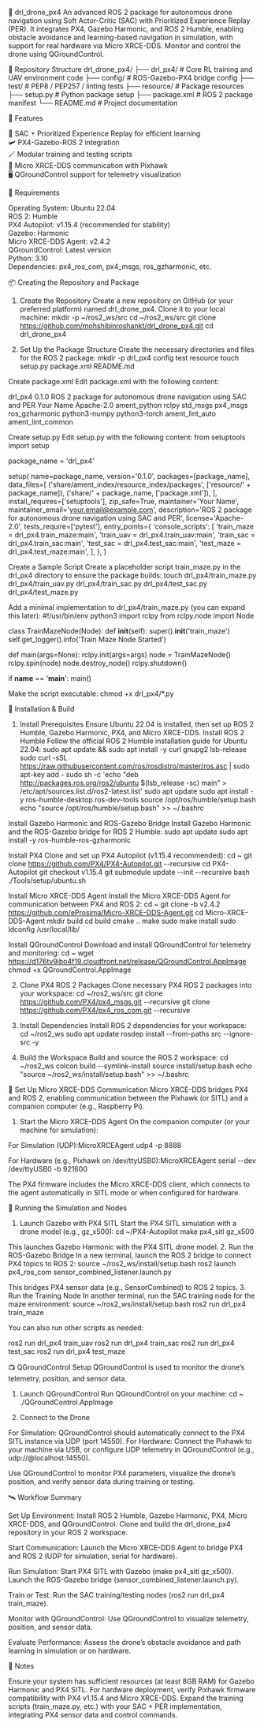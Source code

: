 🧠 drl_drone_px4
An advanced ROS 2 package for autonomous drone navigation using Soft Actor-Critic (SAC) with Prioritized Experience Replay (PER). It integrates PX4, Gazebo Harmonic, and ROS 2 Humble, enabling obstacle avoidance and learning-based navigation in simulation, with support for real hardware via Micro XRCE-DDS. Monitor and control the drone using QGroundControl.

📁 Repository Structure
drl_drone_px4/
├── drl_px4/            # Core RL training and UAV environment code
├── config/             # ROS-Gazebo-PX4 bridge config
├── test/               # PEP8 / PEP257 / linting tests
├── resource/           # Package resources
├── setup.py            # Python package setup
├── package.xml         # ROS 2 package manifest
└── README.md           # Project documentation


🚀 Features

🧠 SAC + Prioritized Experience Replay for efficient learning  
🛩️ PX4-Gazebo-ROS 2 integration  
🪄 Modular training and testing scripts  
🔄 Micro XRCE-DDS communication with Pixhawk  
🖥️ QGroundControl support for telemetry visualization


🧰 Requirements

Operating System: Ubuntu 22.04  
ROS 2: Humble  
PX4 Autopilot: v1.15.4 (recommended for stability)  
Gazebo: Harmonic  
Micro XRCE-DDS Agent: v2.4.2  
QGroundControl: Latest version  
Python: 3.10  
Dependencies: px4_ros_com, px4_msgs, ros_gzharmonic, etc.


📦 Creating the Repository and Package
1. Create the Repository
Create a new repository on GitHub (or your preferred platform) named drl_drone_px4. Clone it to your local machine:
mkdir -p ~/ros2_ws/src
cd ~/ros2_ws/src
git clone https://github.com/mohshibinroshankt/drl_drone_px4.git
cd drl_drone_px4

2. Set Up the Package Structure
Create the necessary directories and files for the ROS 2 package:
mkdir -p drl_px4 config test resource
touch setup.py package.xml README.md

Create package.xml
Edit package.xml with the following content:
<?xml version="1.0"?>
<package format="3">
  <name>drl_px4</name>
  <version>0.1.0</version>
  <description>ROS 2 package for autonomous drone navigation using SAC and PER</description>
  <maintainer email="your.email@example.com">Your Name</maintainer>
  <license>Apache-2.0</license>
  <buildtool_depend>ament_python</buildtool_depend>
  <depend>rclpy</depend>
  <depend>std_msgs</depend>
  <depend>px4_msgs</depend>
  <depend>ros_gzharmonic</depend>
  <exec_depend>python3-numpy</exec_depend>
  <exec_depend>python3-torch</exec_depend>
  <test_depend>ament_lint_auto</test_depend>
  <test_depend>ament_lint_common</test_depend>
</package>

Create setup.py
Edit setup.py with the following content:
from setuptools import setup

package_name = 'drl_px4'

setup(
    name=package_name,
    version='0.1.0',
    packages=[package_name],
    data_files=[
        ('share/ament_index/resource_index/packages', ['resource/' + package_name]),
        ('share/' + package_name, ['package.xml']),
    ],
    install_requires=['setuptools'],
    zip_safe=True,
    maintainer='Your Name',
    maintainer_email='your.email@example.com',
    description='ROS 2 package for autonomous drone navigation using SAC and PER',
    license='Apache-2.0',
    tests_require=['pytest'],
    entry_points={
        'console_scripts': [
            'train_maze = drl_px4.train_maze:main',
            'train_uav = drl_px4.train_uav:main',
            'train_sac = drl_px4.train_sac:main',
            'test_sac = drl_px4.test_sac:main',
            'test_maze = drl_px4.test_maze:main',
        ],
    },
)

Create a Sample Script
Create a placeholder script train_maze.py in the drl_px4 directory to ensure the package builds:
touch drl_px4/train_maze.py drl_px4/train_uav.py drl_px4/train_sac.py drl_px4/test_sac.py drl_px4/test_maze.py

Add a minimal implementation to drl_px4/train_maze.py (you can expand this later):
#!/usr/bin/env python3
import rclpy
from rclpy.node import Node

class TrainMazeNode(Node):
    def __init__(self):
        super().__init__('train_maze')
        self.get_logger().info('Train Maze Node Started')

def main(args=None):
    rclpy.init(args=args)
    node = TrainMazeNode()
    rclpy.spin(node)
    node.destroy_node()
    rclpy.shutdown()

if __name__ == '__main__':
    main()

Make the script executable:
chmod +x drl_px4/*.py


🔧 Installation & Build
1. Install Prerequisites
Ensure Ubuntu 22.04 is installed, then set up ROS 2 Humble, Gazebo Harmonic, PX4, and Micro XRCE-DDS.
Install ROS 2 Humble
Follow the official ROS 2 Humble installation guide for Ubuntu 22.04:
sudo apt update && sudo apt install -y curl gnupg2 lsb-release
sudo curl -sSL https://raw.githubusercontent.com/ros/rosdistro/master/ros.asc | sudo apt-key add -
sudo sh -c 'echo "deb http://packages.ros.org/ros2/ubuntu $(lsb_release -sc) main" > /etc/apt/sources.list.d/ros2-latest.list'
sudo apt update
sudo apt install -y ros-humble-desktop ros-dev-tools
source /opt/ros/humble/setup.bash
echo "source /opt/ros/humble/setup.bash" >> ~/.bashrc

Install Gazebo Harmonic and ROS-Gazebo Bridge
Install Gazebo Harmonic and the ROS-Gazebo bridge for ROS 2 Humble:
sudo apt update
sudo apt install -y ros-humble-ros-gzharmonic

Install PX4
Clone and set up PX4 Autopilot (v1.15.4 recommended):
cd ~
git clone https://github.com/PX4/PX4-Autopilot.git --recursive
cd PX4-Autopilot
git checkout v1.15.4
git submodule update --init --recursive
bash ./Tools/setup/ubuntu.sh

Install Micro XRCE-DDS Agent
Install the Micro XRCE-DDS Agent for communication between PX4 and ROS 2:
cd ~
git clone -b v2.4.2 https://github.com/eProsima/Micro-XRCE-DDS-Agent.git
cd Micro-XRCE-DDS-Agent
mkdir build
cd build
cmake ..
make
sudo make install
sudo ldconfig /usr/local/lib/

Install QGroundControl
Download and install QGroundControl for telemetry and monitoring:
cd ~
wget https://d176tv9ibo4f19.cloudfront.net/release/QGroundControl.AppImage
chmod +x QGroundControl.AppImage

2. Clone PX4 ROS 2 Packages
Clone necessary PX4 ROS 2 packages into your workspace:
cd ~/ros2_ws/src
git clone https://github.com/PX4/px4_msgs.git --recursive
git clone https://github.com/PX4/px4_ros_com.git --recursive

3. Install Dependencies
Install ROS 2 dependencies for your workspace:
cd ~/ros2_ws
sudo apt update
rosdep install --from-paths src --ignore-src -y

4. Build the Workspace
Build and source the ROS 2 workspace:
cd ~/ros2_ws
colcon build --symlink-install
source install/setup.bash
echo "source ~/ros2_ws/install/setup.bash" >> ~/.bashrc


📡 Set Up Micro XRCE-DDS Communication
Micro XRCE-DDS bridges PX4 and ROS 2, enabling communication between the Pixhawk (or SITL) and a companion computer (e.g., Raspberry Pi).
1. Start the Micro XRCE-DDS Agent
On the companion computer (or your machine for simulation):

For Simulation (UDP):MicroXRCEAgent udp4 -p 8888


For Hardware (e.g., Pixhawk on /dev/ttyUSB0):MicroXRCEAgent serial --dev /dev/ttyUSB0 -b 921600



The PX4 firmware includes the Micro XRCE-DDS client, which connects to the agent automatically in SITL mode or when configured for hardware.

🧪 Running the Simulation and Nodes
1. Launch Gazebo with PX4 SITL
Start the PX4 SITL simulation with a drone model (e.g., gz_x500):
cd ~/PX4-Autopilot
make px4_sitl gz_x500

This launches Gazebo Harmonic with the PX4 SITL drone model.
2. Run the ROS-Gazebo Bridge
In a new terminal, launch the ROS 2 bridge to connect PX4 topics to ROS 2:
source ~/ros2_ws/install/setup.bash
ros2 launch px4_ros_com sensor_combined_listener.launch.py

This bridges PX4 sensor data (e.g., SensorCombined) to ROS 2 topics.
3. Run the Training Node
In another terminal, run the SAC training node for the maze environment:
source ~/ros2_ws/install/setup.bash
ros2 run drl_px4 train_maze

You can also run other scripts as needed:

ros2 run drl_px4 train_uav
ros2 run drl_px4 train_sac
ros2 run drl_px4 test_sac
ros2 run drl_px4 test_maze


📺 QGroundControl Setup
QGroundControl is used to monitor the drone’s telemetry, position, and sensor data.
1. Launch QGroundControl
Run QGroundControl on your machine:
cd ~
./QGroundControl.AppImage

2. Connect to the Drone

For Simulation: QGroundControl should automatically connect to the PX4 SITL instance via UDP (port 14550).
For Hardware: Connect the Pixhawk to your machine via USB, or configure UDP telemetry in QGroundControl (e.g., udp://@localhost:14550).

Use QGroundControl to monitor PX4 parameters, visualize the drone’s position, and verify sensor data during training or testing.

🛰️ Workflow Summary

Set Up Environment:
Install ROS 2 Humble, Gazebo Harmonic, PX4, Micro XRCE-DDS, and QGroundControl.
Clone and build the drl_drone_px4 repository in your ROS 2 workspace.


Start Communication:
Launch the Micro XRCE-DDS Agent to bridge PX4 and ROS 2 (UDP for simulation, serial for hardware).


Run Simulation:
Start PX4 SITL with Gazebo (make px4_sitl gz_x500).
Launch the ROS-Gazebo bridge (sensor_combined_listener.launch.py).


Train or Test:
Run the SAC training/testing nodes (ros2 run drl_px4 train_maze).


Monitor with QGroundControl:
Use QGroundControl to visualize telemetry, position, and sensor data.


Evaluate Performance:
Assess the drone’s obstacle avoidance and path learning in simulation or on hardware.




📝 Notes

Ensure your system has sufficient resources (at least 8GB RAM) for Gazebo Harmonic and PX4 SITL.
For hardware deployment, verify Pixhawk firmware compatibility with PX4 v1.15.4 and Micro XRCE-DDS.
Expand the training scripts (train_maze.py, etc.) with your SAC + PER implementation, integrating PX4 sensor data and control commands.

